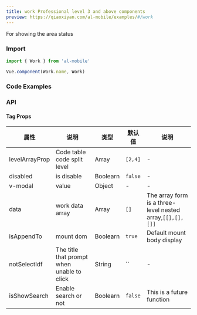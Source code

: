 ```yaml
---
title: work Professional level 3 and above components
preview: https://qiaoxiyan.com/al-mobile/examples/#/work
---
```


For showing the area status 

### Import

```javascript
import { Work } from 'al-mobile'

Vue.component(Work.name, Work)
```

### Code Examples
<!-- DEMO -->

### API

#### Tag Props
|属性 | 说明 | 类型 | 默认值 | 说明 |
|----|-----|------|------|------|
|levelArrayProp|Code table code split level|Array|`[2,4]`|-|
|disabled|is disable|Boolearn|`false`|-|
|v-modal|value|Object|-|-|
|data|work data array|Array|`[]`|The array form is a three-level nested array,`[[],[],[]]`|
|isAppendTo|mount dom|Boolearn|`true`|Default mount body display|
|notSelectIdf|The title that prompt when unable to click|String|``|-|
|isShowSearch|Enable search or not|Boolearn|`false`|This is a future function|
